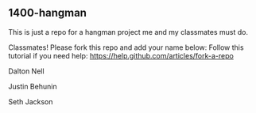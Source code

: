 1400-hangman
------------

This is just a repo for a hangman project me and my classmates must do.

Classmates! Please fork this repo and add your name below:
Follow this tutorial if you need help: https://help.github.com/articles/fork-a-repo

Dalton Nell

Justin Behunin

Seth Jackson
